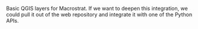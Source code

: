 Basic QGIS layers for Macrostrat. If we want to deepen this
integration, we could pull it out of the web repository and
integrate it with one of the Python APIs.
